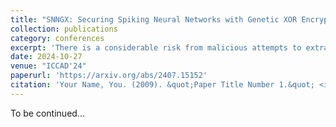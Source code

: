 ```yaml
---
title: "SNNGX: Securing Spiking Neural Networks with Genetic XOR Encryption on RRAM-based Neuromorphic Accelerator"
collection: publications
category: conferences
excerpt: 'There is a considerable risk from malicious attempts to extract white-box information (i.e., weights) from Spiking Neural Networks (SNNs) on neuromorphic accelerator since attackers could exploit well-trained SNNs from emerging NVM cells for profit, as well as causing white-box adversarial concerns. In this paper, we present a novel secure software-hardware co-designed RRAM-based neuromorphic accelerator for protecting the IP of SNNs.'
date: 2024-10-27
venue: "ICCAD'24"
paperurl: 'https://arxiv.org/abs/2407.15152'
citation: 'Your Name, You. (2009). &quot;Paper Title Number 1.&quot; <i>Journal 1</i>. 1(1).'
---
```


To be continued...